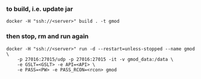 ### to build, i.e. update jar
    docker -H "ssh://<server>" build . -t gmod
### then stop, rm and run again
    docker -H "ssh://<server>" run -d --restart=unless-stopped --name gmod \
        -p 27016:27015/udp -p 27016:27015 -it -v gmod_data:/data \
        -e GSLT=<GSLT> -e API=<API> \
        -e PASS=<PW> -e PASS_RCON=<rcon> gmod
